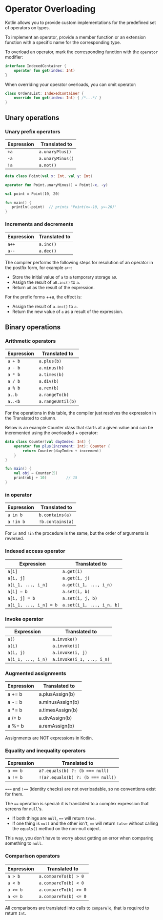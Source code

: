 # Operator Overloading

<show-structure depth="2"/>

Kotlin allows you to provide custom implementations for the predefined set of operators on types. 

To implement an operator, provide a member function or an extension function with a specific name for the corresponding type. 

To overload an operator, mark the corresponding function with the `operator` modifier:

```Kotlin
interface IndexedContainer {
    operator fun get(index: Int)
}
```

When overriding your operator overloads, you can omit operator:

```Kotlin
class OrdersList: IndexedContainer {
    override fun get(index: Int) { /*...*/ }
}
```

## Unary operations

### Unary prefix operators

| Expression | Translated to    |
|------------|------------------|
| `+a`       | `a.unaryPlus()`  |
| `-a`       | `a.unaryMinus()` |
| `!a`       | `a.not()`        |


```Kotlin
data class Point(val x: Int, val y: Int)

operator fun Point.unaryMinus() = Point(-x, -y)

val point = Point(10, 20)

fun main() {
   println(-point)  // prints "Point(x=-10, y=-20)"
}
```

### Increments and decrements

| Expression | Translated to |
|------------|---------------|
| `a++`      | `a.inc()`     |
| `a--`      | `a.dec()`     |

The compiler performs the following steps for resolution of an operator in the postfix form, for example `a++`:
- Store the initial value of `a` to a temporary storage `a0`.
- Assign the result of `a0.inc()` to `a`.
- Return `a0` as the result of the expression.

For the prefix forms ++a, the effect is:
- Assign the result of `a.inc()` to `a`.
- Return the new value of `a` as a result of the expression.

## Binary operations

### Arithmetic operators

| Expression | Translated to     |
|------------|-------------------|
| `a + b`    | `a.plus(b)`       |
| `a - b`    | `a.minus(b)`      |
| `a * b`    | `a.times(b)`      |
| `a / b`    | `a.div(b)`        |
| `a % b`    | `a.rem(b)`        |
| `a..b`     | `a.rangeTo(b)`    |
| `a..<b`    | `a.rangeUntil(b)` |

For the operations in this table, the compiler just resolves the expression in the Translated to column.

Below is an example Counter class that starts at a given value and can be incremented using the overloaded + operator:

```Kotlin
data class Counter(val dayIndex: Int) {
    operator fun plus(increment: Int): Counter {
        return Counter(dayIndex + increment)
    }
}

fun main() {
    val obj = Counter(5)
    print(obj + 10)         // 15
}
```

### in operator

| Expression | Translated to    |
|------------|------------------|
| `a in b`   | `b.contains(a)`  |
| `a !in b`  | `!b.contains(a)` |

For `in` and `!in` the procedure is the same, but the order of arguments is reversed.

### Indexed access operator

| Expression             | Translated to             |
|------------------------|---------------------------|
| `a[i]`                 | `a.get(i)`                |
| `a[i, j]`              | `a.get(i, j)`             |
| `a[i_1, ..., i_n]`     | `a.get(i_1, ..., i_n)`    |
| `a[i] = b`             | `a.set(i, b)`             |
| `a[i, j] = b`          | `a.set(i, j, b)`          |
| `a[i_1, ..., i_n] = b` | `a.set(i_1, ..., i_n, b)` |

### invoke operator

| Expression         | Translated to             |
|--------------------|---------------------------|
| `a()`              | `a.invoke()`              |
| `a(i)`             | `a.invoke(i)`             |
| `a(i, j)`          | `a.invoke(i, j)`          |
| `a(i_1, ..., i_n)` | `a.invoke(i_1, ..., i_n)` |

### Augmented assignments

| Expression | Translated to    |
|------------|------------------|
| a += b     | a.plusAssign(b)  |
| a -= b     | a.minusAssign(b) |
| a *= b     | a.timesAssign(b) |
| a /= b     | a.divAssign(b)   |
| a %= b     | a.remAssign(b)   |

<note>
Assignments are NOT expressions in Kotlin.
</note>

### Equality and inequality operators

| Expression | Translated to                     |
|------------|-----------------------------------|
| `a == b`   | `a?.equals(b) ?: (b === null)`    |
| `a != b`   | `!(a?.equals(b) ?: (b === null))` |

<note>

`===` and `!==` (identity checks) are not overloadable, so no conventions exist for them.
</note>

The `==` operation is special: it is translated to a complex expression that screens for `null`'s.

- If both things are `null`, `==` will return `true`.
- If one thing is `null` and the other isn't, `==` will return `false` without calling the `equals()` method on the non-null object.

This way, you don't have to worry about getting an error when comparing something to `null`.

### Comparison operators

| Expression | Translated to         |
|------------|-----------------------|
| `a > b`    | `a.compareTo(b) > 0`  |
| `a < b`    | `a.compareTo(b) < 0`  |
| `a >= b`   | `a.compareTo(b) >= 0` |
| `a <= b`   | `a.compareTo(b) <= 0` |

All comparisons are translated into calls to `compareTo`, that is required to return `Int`.





























































